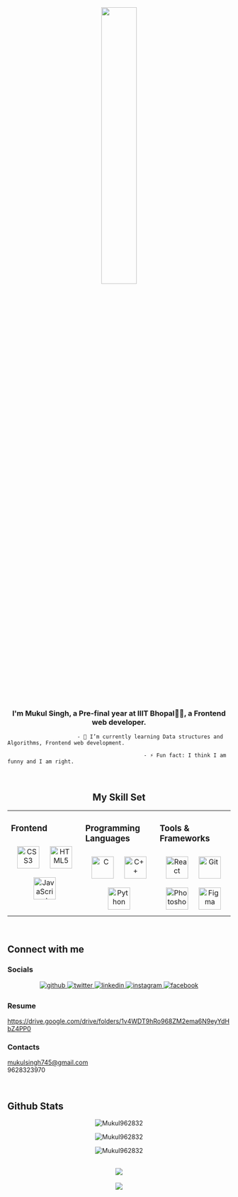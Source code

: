 <div align="center">
<img src="https://pixabay.com/get/g8bc7494c0741c5a4b0d0717c54cfb6609a2ee37550a9793cb6d6893232e7b6101eb51ecb40b5a61911d0eb5a1508129c_640.png" align="center" style="width: 40%" />
</div>  
  

### <div align="center">I'm Mukul Singh, a Pre-final year at IIIT Bhopal👨‍💻, a Frontend web developer.</div>  
  

                          - 🌱 I’m currently learning Data structures and Algorithms, Frontend web development.  

                                               - ⚡ Fun fact: I think I am funny and I am right.  
  

<br/>  
<div align="center"> 


## My Skill Set  
<table><tr><td valign="top" width="33%">



### Frontend  
<div align="center">  
<a href="https://www.w3schools.com/css/" target="_blank"><img style="margin: 10px" src="https://profilinator.rishav.dev/skills-assets/css3-original-wordmark.svg" alt="CSS3" height="50" /></a>  
<a href="https://en.wikipedia.org/wiki/HTML5" target="_blank"><img style="margin: 10px" src="https://profilinator.rishav.dev/skills-assets/html5-original-wordmark.svg" alt="HTML5" height="50" /></a>  
<a href="https://www.javascript.com/" target="_blank"><img style="margin: 10px" src="https://profilinator.rishav.dev/skills-assets/javascript-original.svg" alt="JavaScript" height="50" /></a>  
</div>

</td><td valign="top" width="33%">



### Programming Languages  
<div align="center">  
<a href="https://www.cprogramming.com/" target="_blank"><img style="margin: 10px" src="https://profilinator.rishav.dev/skills-assets/c-original.svg" alt="C" height="50" /></a>  
<a href="https://www.cplusplus.com/" target="_blank"><img style="margin: 10px" src="https://profilinator.rishav.dev/skills-assets/cplusplus-original.svg" alt="C++" height="50" /></a>  
<a href="https://www.python.org/" target="_blank"><img style="margin: 10px" src="https://profilinator.rishav.dev/skills-assets/python-original.svg" alt="Python" height="50" /></a>  
</div>

</td><td valign="top" width="33%">



### Tools & Frameworks  
<div align="center">  
<a href="https://reactjs.org/" target="_blank"><img style="margin: 10px" src="https://profilinator.rishav.dev/skills-assets/react-original-wordmark.svg" alt="React" height="50" /></a>  
<a href="https://github.com/" target="_blank"><img style="margin: 10px" src="https://profilinator.rishav.dev/skills-assets/git-scm-icon.svg" alt="Git" height="50" /></a>  
<a href="https://www.adobe.com/in/products/photoshop.html" target="_blank"><img style="margin: 10px" src="https://profilinator.rishav.dev/skills-assets/photoshop-plain.svg" alt="Photoshop" height="50" /></a>  
<a href="https://www.figma.com/" target="_blank"><img style="margin: 10px" src="https://profilinator.rishav.dev/skills-assets/figma-icon.svg" alt="Figma" height="50" /></a>  
</div>



</td></tr></table> 
</div>

<br/>  




## Connect with me  


### Socials  
<div align="center">
<a href="https://github.com/Mukul962832" target="_blank">
<img src=https://img.shields.io/badge/github-%2324292e.svg?&style=for-the-badge&logo=github&logoColor=white alt=github style="margin-bottom: 5px;" />
</a>
<a href="https://twitter.com/https://twitter.com/MukulSi46694755" target="_blank">
<img src=https://img.shields.io/badge/twitter-%2300acee.svg?&style=for-the-badge&logo=twitter&logoColor=white alt=twitter style="margin-bottom: 5px;" />
</a>
<a href="https://linkedin.com/in/https://www.linkedin.com/in/mukul-singh1/" target="_blank">
<img src=https://img.shields.io/badge/linkedin-%231E77B5.svg?&style=for-the-badge&logo=linkedin&logoColor=white alt=linkedin style="margin-bottom: 5px;" />
</a>
<a href="https://instagram.com/https://www.instagram.com/muk00l_singh/" target="_blank">
<img src=https://img.shields.io/badge/instagram-%23000000.svg?&style=for-the-badge&logo=instagram&logoColor=white alt=instagram style="margin-bottom: 5px;" />
</a>
<a href="https://www.facebook.com/https://www.facebook.com/mukulsingh122/" target="_blank">
<img src=https://img.shields.io/badge/facebook-%232E87FB.svg?&style=for-the-badge&logo=facebook&logoColor=white alt=facebook style="margin-bottom: 5px;" />
</a>  
</div>  
  



### Resume  
https://drive.google.com/drive/folders/1v4WDT9hRo968ZM2ema6N9eyYdHbZ4PP0  

### Contacts
mukulsingh745@gmail.com <br>
9628323970

<br/>  


## Github Stats  
  
<p align="center"><img align="center" src="https://github-readme-stats.vercel.app/api/top-langs?username=Mukul962832&show_icons=true&locale=en&layout=compact&theme=tokyonight"
alt="Mukul962832" /></p>
<p align="center"><img align="center" src="https://github-readme-stats.vercel.app/api?username=Mukul962832&show_icons=true&locale=en&theme=tokyonight"
alt="Mukul962832" /></p>
<p align="center"><img align="center" src="https://github-readme-streak-stats.herokuapp.com/?user=Mukul962832&&theme=tokyonight"
alt="Mukul962832" /></p>


  

<br/>  

<div align="center"><img src="https://spotify-github-profile.vercel.app/api/view?uid=31wulbdoptfuxsvlzdwnrujggzgy&cover_image=true&theme=default&show_offline=false&background_color=121212&interchange=false" /></div>  

<br/> 

<div align="center">
<img src="https://komarev.com/ghpvc/?username=Mukul962832&&style=flat-square" align="center" />
</div>  
  

<br/>  

  

<br/>  


<br />
